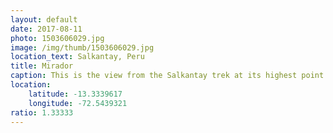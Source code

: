 ```yaml
---
layout: default
date: 2017-08-11
photo: 1503606029.jpg
image: /img/thumb/1503606029.jpg
location_text: Salkantay, Peru
title: Mirador
caption: This is the view from the Salkantay trek at its highest point.
location:
    latitude: -13.3339617
    longitude: -72.5439321
ratio: 1.33333
---
```

